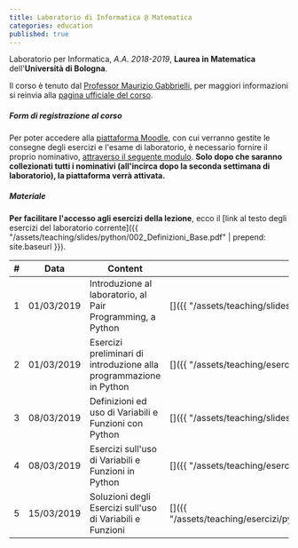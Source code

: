 ```yaml
---
title: Laboratorio di Informatica @ Matematica
categories: education
published: true
---
```


Laboratorio per Informatica, _A.A. 2018-2019_, **Laurea in Matematica** dell'**Università di Bologna**.

Il corso è tenuto dal [Professor Maurizio
Gabbrielli](http://cs.unibo.it/~gabbri), per maggiori informazioni si reinvia
alla [pagina ufficiale del
corso](https://www.unibo.it/it/didattica/insegnamenti/insegnamento/2018/323868).

##### Form di registrazione al corso

Per poter accedere alla [piattaforma Moodle](https://moodle.dm.unibo.it), con
cui verranno gestite le consegne degli esercizi e l'esame di laboratorio, è
necessario fornire il proprio nominativo, [attraverso il seguente
modulo](https://goo.gl/forms/ok8aDaeRqQYTkmLN2). **Solo dopo che saranno
collezionati tutti i nominativi (all'incirca dopo la seconda settimana di
laboratorio), la piattaforma verrà attivata.**

##### Materiale

**Per facilitare l'accesso agli esercizi della lezione**, ecco il
[link al testo degli esercizi del laboratorio corrente]\({{ "/assets/teaching/slides/python/002_Definizioni_Base.pdf"   | prepend: site.baseurl }}).

| #   | Data       | Content                                                            | Download                                                                                                                          |                           |
| --- | ---------- | ------------------------------------------------------------------ | --------------------------------------------------------------------------------------------------------------------------------- | ------------------------- |
| 1   | 01/03/2019 | Introduzione al laboratorio, al Pair Programming, a Python         | [<i class="fas fa-file-pdf" title="PDF"></i>]({{ "/assets/teaching/slides/python/001_Introduzioni.pdf"                           | prepend: site.baseurl }}) |
| 2   | 01/03/2019 | Esercizi preliminari di introduzione alla programmazione in Python | [<i class="fas fa-file-archive" title="ZIP"></i>]({{ "/assets/teaching/esercizi/python/001_Preliminari.zip"                      | prepend: site.baseurl }}) |
| 3   | 08/03/2019 | Definizioni ed uso di Variabili e Funzioni con Python              | [<i class="fas fa-file-pdf" title="PDF"></i>]({{ "/assets/teaching/slides/python/002_Definizioni_Base.pdf"                       | prepend: site.baseurl }}) |
| 4   | 08/03/2019 | Esercizi sull'uso di Variabili e Funzioni in Python                | [<i class="fas fa-file-archive" title="ZIP"></i>]({{ "/assets/teaching/esercizi/python/002_Uso_Funzioni.zip"                     | prepend: site.baseurl }}) |
| 5   | 15/03/2019 | Soluzioni degli Esercizi sull'uso di Variabili e Funzioni          | [<i class="fas fa-file-archive" title="ZIP"></i>]({{ "/assets/teaching/esercizi/python/soluzioni/002_Soluzioni_Uso_Funzioni.zip" | prepend: site.baseurl }}) |
